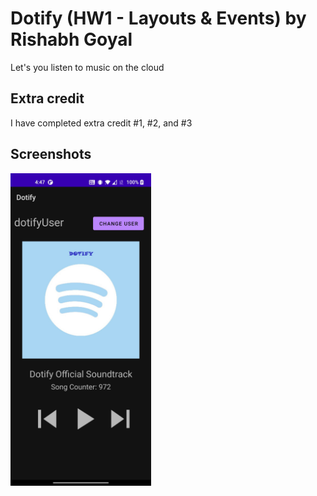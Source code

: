 
# Dotify (HW1 - Layouts & Events) by Rishabh Goyal

Let's you listen to music on the cloud

## Extra credit
I have completed extra credit #1, #2, and #3

## Screenshots
<img src="screenshot.jpg" alt="Screenshot of the app" height="500" />
